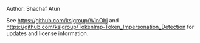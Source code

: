Author: Shachaf Atun

See https://github.com/kslgroup/WinObj and https://github.com/kslgroup/TokenImp-Token_Impersonation_Detection for updates and license information. 